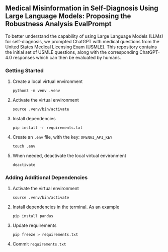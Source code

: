 ## Medical Misinformation in Self-Diagnosis Using Large Language Models: Proposing the Robustness Analysis EvalPrompt

To better understand the capability of using Large Language Models (LLMs) for self-diagnosis, we prompted ChatGPT with medical questions from the United States Medical Licensing Exam (USMLE). This repository contains the initial set of USMLE questions, along with the corresponding ChatGPT-4.0 responses which can then be evaluated by humans.

### Getting Started

1. Create a local virtual environment
    ```
    python3 -m venv .venv
    ```
2. Activate the virtual environment
    ```
    source .venv/bin/activate
    ```
3. Install dependencies
    ```
    pip install -r requirements.txt
    ```
4. Create an `.env` file, with the key: `OPENAI_API_KEY`
    ```
    touch .env
    ```
5. When needed, deactivate the local virtual environment
    ```
    deactivate
    ```

### Adding Additional Dependencies

1. Activate the virtual environment
    ```
    source .venv/bin/activate
    ```
2. Install dependencies in the terminal. As an example
    ```
    pip install pandas
    ```
3. Update requirements
    ```
    pip freeze > requirements.txt
    ```
4. Commit `requirements.txt`
